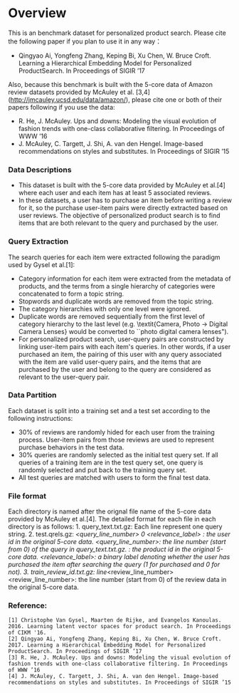 # Overview #
This is an benchmark dataset for personalized product search. Please cite the following paper if you plan to use it in any way：
    
*	Qingyao Ai, Yongfeng Zhang, Keping Bi, Xu Chen, W. Bruce Croft. Learning a Hierarchical Embedding Model for Personalized ProductSearch. In Proceedings of SIGIR ’17
    	
Also, because this benchmark is built with the 5-core data of Amazon review datasets provided by McAuley et al. [3,4] (http://jmcauley.ucsd.edu/data/amazon/), please cite one or both of their papers following if you use the data:

*	R. He, J. McAuley. Ups and downs: Modeling the visual evolution of fashion trends with one-class collaborative filtering. In Proceedings of WWW ’16
*	J. McAuley, C. Targett, J. Shi, A. van den Hengel. Image-based recommendations on styles and substitutes. In Proceedings of SIGIR ’15


### Data Descriptions ###

*	This dataset is built with the 5-core data provided by McAuley et al.[4] where each user and each item has at least 5 associated reviews.
*	In these datasets, a user has to purchase an item before writing a review for it, so the purchase user-item pairs were directly extracted based on user reviews. The objective of personalized product search is to find items that are both relevant to the query and purchased by the user.

### Query Extraction ###

The search queries for each item were extracted following the paradigm used by Gysel et al.[1]:
*	Category information for each item were extracted from the metadata of products, and the terms from a single hierarchy of categories were concatenated to form a topic string.
*	Stopwords and duplicate words are removed from the topic string.
*	The category hierarchies with only one level were ignored.
*	Duplicate words are removed sequentially from the first level of category hierarchy to the last level (e.g. \textit{Camera, Photo $\rightarrow$ Digital Camera Lenses} would be converted to ``photo digital camera lenses").
*	For personalized product search, user-query pairs are constructed by linking user-item pairs with each item's queries. In other words, if a user purchased an item, the pairing of this user with any query associated with the item are valid user-query pairs, and the items that are purchased by the user and belong to the query are considered as relevant to the user-query pair.


### Data Partition ###
Each dataset is split into a training set and a test set according to the following instructions:
*	30\% of reviews are randomly hided for each user from the training process. User-item pairs from those reviews are used to represent purchase behaviors in the test data.
*	30\% queries are randomly selected as the initial test query set. If all queries of a training item are in the test query set, one query is randomly selected and put back to the training query set.
*	All test queries are matched with users to form the final test data.

### File format ###

Each directory is named after the orignal file name of the 5-core data provided by McAuley et al.[4]. The detailed format for each file in each directory is as follows: 
    1. query_text.txt.gz:
    	Each line represent one query string.
    2. test.qrels.gz:
    	<reviewerID>_<query_line_number> 0 <asin> <relevance_label>
    	<reviewerID>: the user id in the original 5-core data.
    	<query_line_number>: the line number (start from 0) of the query in query_text.txt.gz.
    	<asin>: the product id in the original 5-core data.
    	<relevance_label>: a binary label denoting whether the user has purchased the item after searching the query (1 for purchased and 0 for not).
    3. train_review_id.txt.gz:
    	line_<review_line_number>
    	<review_line_number>: the line number (start from 0) of the review data in the original 5-core data.
        
### Reference: ###
    [1] Christophe Van Gysel, Maarten de Rijke, and Evangelos Kanoulas. 2016. Learning latent vector spaces for product search. In Proceedings of CIKM '16.
    [2] Qingyao Ai, Yongfeng Zhang, Keping Bi, Xu Chen, W. Bruce Croft. 2017. Learning a Hierarchical Embedding Model for Personalized ProductSearch. In Proceedings of SIGIR ’17
    [3] R. He, J. McAuley. Ups and downs: Modeling the visual evolution of fashion trends with one-class collaborative filtering. In Proceedings of WWW ’16
	[4] J. McAuley, C. Targett, J. Shi, A. van den Hengel. Image-based recommendations on styles and substitutes. In Proceedings of SIGIR ’15